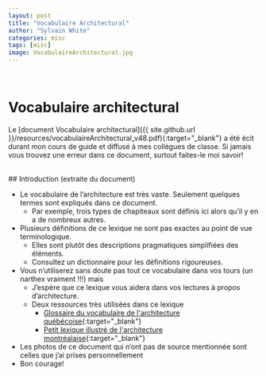 ```yaml
---
layout: post
title: "Vocabulaire Architectural"
author: "Sylvain White"
categories: misc
tags: [misc]
image: VocabulaireArchitectural.jpg
---
```

<br/>

# Vocabulaire architectural

Le [document Vocabulaire architectural]({{ site.github.url }}/resources/vocabulaireArchitectural_v48.pdf){:target="_blank"} a été écit durant mon cours de guide et diffusé à mes collègues de classe. Si jamais vous trouvez une erreur dans ce document, surtout faites-le moi savoir!

<br/>
## Introduction (extraite du document)

* Le vocabulaire de l’architecture est très vaste. Seulement quelques termes sont expliqués dans ce document.
  * Par exemple, trois types de chapiteaux sont définis ici alors qu’il y en a de nombreux autres.
* Plusieurs définitions de ce lexique ne sont pas exactes au point de vue terminologique. 
  * Elles sont plutôt des descriptions pragmatiques simplifiées des éléments. 
  * Consultez un dictionnaire pour les définitions rigoureuses.
* Vous n’utiliserez sans doute pas tout ce vocabulaire dans vos tours (un narthex vraiment !!!) mais 
  * J’espère que ce lexique vous aidera dans vos lectures à propos d’architecture.
  * Deux ressources très utilisées dans ce lexique
    * [Glossaire du vocabulaire de l'architecture québécoise](https://numerique.banq.qc.ca/patrimoine/details/52327/2689036){:target="_blank"} 
    * [Petit lexique illustré de l'architecture montréalaise](https://montreal.ca/articles/petit-lexique-illustre-de-larchitecture-montrealaise-4566){:target="_blank"} 
* Les photos de ce document qui n’ont pas de source mentionnée sont celles que j’ai prises personnellement
* Bon courage!
<br/>
